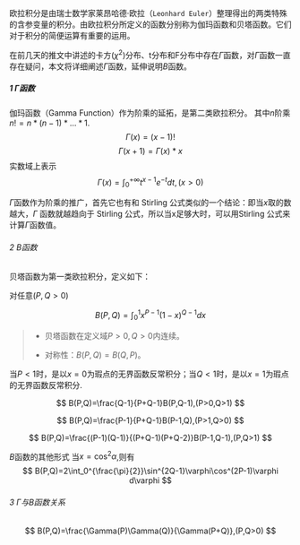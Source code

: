 欧拉积分是由瑞士数学家莱昂哈德·欧拉（`Leonhard Euler`）整理得出的两类特殊的含参变量的积分。由欧拉积分所定义的函数分别称为伽玛函数和贝塔函数。它们对于积分的简便运算有重要的运用。

在前几天的推文中讲述的卡方($\chi^2$)分布、t分布和F分布中存在$\Gamma$函数，对$\Gamma$函数一直存在疑问，本文将详细阐述$\Gamma$函数，延伸说明$B$函数。
##### 1 $\Gamma$函数

伽玛函数（Gamma Function）作为阶乘的延拓，是第二类欧拉积分。
其中$n$阶乘 $n!=n*(n-1)* \ldots *1$.
$$
\Gamma(x)=(x-1)!
$$
$$
\Gamma(x+1)=\Gamma(x)*x
$$
实数域上表示
$$
\Gamma(x)=\int_{0}^{+\infty}t^{x-1}e^{-t}dt, (x>0)
$$

$\Gamma$函数作为阶乘的推广，首先它也有和 Stirling 公式类似的一个结论：即当$x$取的数越大，$\Gamma$ 函数就越趋向于 Stirling 公式，所以当x足够大时，可以用Stirling 公式来计算$\Gamma$函数值。
###### 2 $B$函数
贝塔函数为第一类欧拉积分，定义如下：

对任意($P,Q>0$)

$$
B(P,Q)=\int_0^1{x^{P-1}(1-x)^{Q-1}}dx
$$
>* 贝塔函数在定义域$P>0,Q>0$内连续。
>
>* 对称性：$B(P,Q)=B(Q,P)$。


当$P<1$时，是以$x=0$为瑕点的无界函数反常积分；当$Q<1$时，是以$x=1$为瑕点的无界函数反常积分.

$$
B(P,Q)=\frac{Q-1}{P+Q-1}B(P,Q-1),(P>0,Q>1)
$$

$$
B(P,Q)=\frac{P-1}{P+Q-1}B(P-1,Q),(P>1,Q>0)
$$

$$
B(P,Q)=\frac{(P-1)(Q-1)}{(P+Q-1)(P+Q-2)}B(P-1,Q-1),(P,Q>1)
$$

$B$函数的其他形式
当$x=\cos^2 \alpha$,则有
$$
B(P,Q)=2\int_0^{\frac{\pi}{2}}\sin^{2Q-1}\varphi\cos^(2P-1)\varphi d\varphi
$$
###### 3 $\Gamma$与$B$函数关系

$$
B(P,Q)=\frac{\Gamma(P)\Gamma(Q)}{\Gamma(P+Q)},(P,Q>0)
$$


